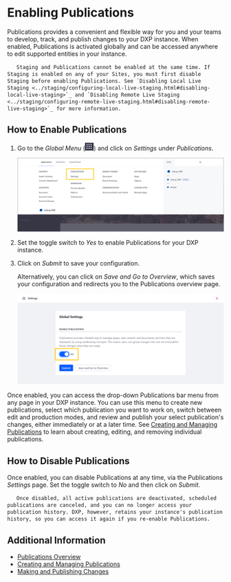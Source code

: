 # Enabling Publications

Publications provides a convenient and flexible way for you and your teams to develop, track, and publish changes to your DXP instance. When enabled, Publications is activated globally and can be accessed anywhere to edit supported entities in your instance.

```important::
   Staging and Publications cannot be enabled at the same time. If Staging is enabled on any of your Sites, you must first disable Staging before enabling Publications. See `Disabling Local Live Staging <../staging/configuring-local-live-staging.html#disabling-local-live-staging>`_ and `Disabling Remote Live Staging <../staging/configuring-remote-live-staging.html#disabling-remote-live-staging>`_ for more information.
```

## How to Enable Publications

1. Go to the *Global Menu* (![Global Menu](../../../images/icon-applications-menu.png)) and click on *Settings* under *Publications*.

    ![In the Global Menu, click on Settings under Publications.](./enabling-publications/images/01.png)

1. Set the toggle switch to *Yes* to enable Publications for your DXP instance.

1. Click on *Submit* to save your configuration.

    Alternatively, you can click on *Save and Go to Overview*, which saves your configuration and redirects you to the Publications overview page.

    ![Set the Toggle to Yes and click on Submit or Save and Go to Overview.](./enabling-publications/images/02.png)

Once enabled, you can access the drop-down Publications bar menu from any page in your DXP instance. You can use this menu to create new publications, select which publication you want to work on, switch between edit and production modes, and review and publish your select publication's changes, either immediately or at a later time. See [Creating and Managing Publications](./creating-and-managing-publications.md) to learn about creating, editing, and removing individual publications.

## How to Disable Publications

Once enabled, you can disable Publications at any time, via the Publications *Settings* page. Set the toggle switch to *No* and then click on *Submit*.

```important::
   Once disabled, all active publications are deactivated, scheduled publications are canceled, and you can no longer access your publication history. DXP, however, retains your instance's publication history, so you can access it again if you re-enable Publications.
```

## Additional Information

* [Publications Overview](./publications-overview.md)
* [Creating and Managing Publications](./creating-and-managing-publications.md)
* [Making and Publishing Changes](./making-and-publishing-changes.md)
